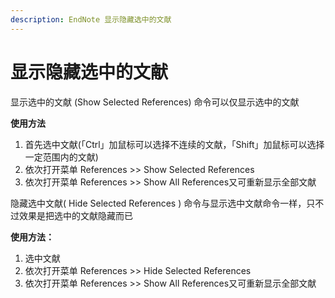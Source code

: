 ```yaml
---
description: EndNote 显示隐藏选中的文献
---
```


# 显示隐藏选中的文献

显示选中的文献 \(Show Selected References\) 命令可以仅显示选中的文献

**使用方法**

1. 首先选中文献\(「Ctrl」加鼠标可以选择不连续的文献，「Shift」加鼠标可以选择一定范围内的文献\)
2. 依次打开菜单 References &gt;&gt; Show Selected References
3. 依次打开菜单 References &gt;&gt; Show All References又可重新显示全部文献

隐藏选中文献\( Hide Selected References \) 命令与显示选中文献命令一样，只不过效果是把选中的文献隐藏而已

**使用方法：**

1. 选中文献
2. 依次打开菜单 References &gt;&gt; Hide Selected References
3. 依次打开菜单 References &gt;&gt; Show All References又可重新显示全部文献

